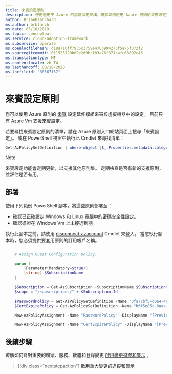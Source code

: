 ```yaml
---
title: 來賓設定原則
description: 使用適用于 Azure 的雲端採用架構，瞭解如何使用 Azure 原則的來賓設定延伸模組來審核 Azure VM 中的設定。
author: BrianBlanchard
ms.author: brblanch
ms.date: 05/10/2019
ms.topic: conceptual
ms.service: cloud-adoption-framework
ms.subservice: operate
ms.openlocfilehash: d18a716ff7935c3759e4703994273f5a75f372f2
ms.sourcegitcommit: 011525720bd9e2d9bcf03a76f371c4fc68092c45
ms.translationtype: MT
ms.contentlocale: zh-TW
ms.lasthandoff: 08/18/2020
ms.locfileid: "88567167"
---
```

# <a name="guest-configuration-policy"></a>來賓設定原則

您可以使用 Azure 原則的 [來賓](/azure/governance/policy/concepts/guest-configuration) 設定延伸模組來審核虛擬機器中的設定。 目前只有 Azure Vm 支援來賓設定。

若要尋找來賓設定原則的清單，請在 Azure 原則入口網站頁面上搜尋「來賓設定」。 或在 PowerShell 視窗中執行此 Cmdlet 來尋找清單：

```powershell
Get-AzPolicySetDefinition | where-object {$_.Properties.metadata.category -eq "Guest Configuration"}
```

> [!NOTE]
> 來賓設定功能會定期更新，以支援其他原則集。 定期檢查是否有新的支援原則，並評估是否有用。

<!-- TODOBACKLOG: Update these links when available. 

By default, we recommend that you enable the following policies:

- **Preview:** Audit to verify that password-security settings are correct on Linux and Windows machines.
- Audit to verify that certificates are not nearing expiration on Windows VMs.

-->

## <a name="deployment"></a>部署

使用下列範例 PowerShell 腳本，將這些原則部署至：

- 確認已正確設定 Windows 和 Linux 電腦中的密碼安全性設定。
- 確認憑證在 Windows Vm 上未接近到期。

 執行此腳本之前，請使用 [disconnect-azaccount](/powershell/module/az.accounts/connect-azaccount?view=azps-2.1.0) Cmdlet 來登入。 當您執行腳本時，您必須提供要套用原則的訂用帳戶名稱。

```powershell

    # Assign Guest Configuration policy.

    param (
        [Parameter(Mandatory=$true)]
        [string] $SubscriptionName
    )

    $Subscription = Get-AzSubscription -SubscriptionName $SubscriptionName
    $scope = "/subscriptions/" + $Subscription.Id

    $PasswordPolicy = Get-AzPolicySetDefinition -Name "3fa7cbf5-c0a4-4a59-85a5-cca4d996d5a6"
    $CertExpirePolicy = Get-AzPolicySetDefinition -Name "b6f5e05c-0aaa-4337-8dd4-357c399d12ae"

    New-AzPolicyAssignment -Name "PasswordPolicy" -DisplayName "[Preview]: Audit that password security settings are set correctly inside Linux and Windows machines" -Scope $scope -PolicySetDefinition $PasswordPolicy -AssignIdentity -Location eastus

    New-AzPolicyAssignment -Name "CertExpirePolicy" -DisplayName "[Preview]: Audit that certificates are not expiring on Windows VMs" -Scope $scope -PolicySetDefinition $CertExpirePolicy -AssignIdentity -Location eastus

```

## <a name="next-steps"></a>後續步驟

瞭解如何針對重要的檔案、服務、軟體和登錄變更 [啟用變更追蹤和警示](./enable-tracking-alerting.md) 。

> [!div class="nextstepaction"]
> [啟用重大變更的追蹤和警示](./enable-tracking-alerting.md)
